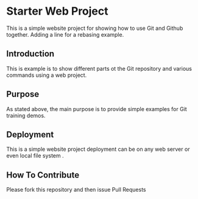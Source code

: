 # Starter Web Project

This is a simple website project for showing how to use Git and Github together. Adding a line for a rebasing example.

## Introduction

This is example is to show different parts ot the Git repository and various commands using a web project. 

## Purpose

As stated above, the main purpose is to provide simple examples for Git training demos.

## Deployment

This is a simple website project deployment can be on any web server or even local file system .

## How To Contribute

Please fork this repository and then issue Pull Requests


